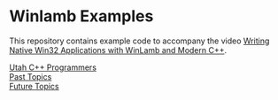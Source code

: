 Winlamb Examples
================

This repository contains example code to accompany the video
[Writing Native Win32 Applications with WinLamb and Modern C++](https://www.youtube.com/watch?v=2K52YX-vHv4).

[Utah C++ Programmers](https://meetup.com/utah-cpp-programmers)\
[Past Topics](https://utahcpp.wordpress.com/past-meeting-topics/)\
[Future Topics](https://utahcpp.wordpress.com/future-meeting-topics/)
